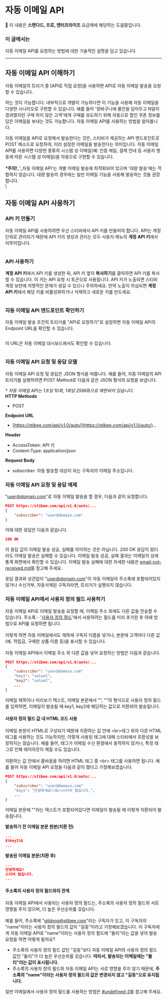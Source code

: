 # 자동 이메일 API

**💬** 이 내용은 **스탠다드, 프로, 엔터프라이즈** 요금제에 해당하는 도움말입니다.

### 이 글에서는 <a href="#id-01h8n94xsyb5amd8e84wg74fkq" id="id-01h8n94xsyb5amd8e84wg74fkq"></a>

자동 이메일 API를 요청하는 방법에 대한 기술적인 설명을 담고 있습니다.&#x20;

***

## 자동 이메일 API 이해하기

자동 이메일의 트리거 중 \[API로 직접 요청]을 사용하면 API로 자동 이메일 발송을 요청할 수 있습니다.

하는 것이 가능합니다. 내부적으로 개발이 가능하다면 이 기능을 사용해 자동 이메일을 다양한 시나리오로 구현할 수 있습니다. 예를 들어 '장바구니에 물건을 담아두고 N일이 경과했지만 구매 하지 않은 고객'에게 구매를 유도하기 위해 자동으로 할인 쿠폰 정보를 담은 이메일을 보내는 것도 가능합니다. 자동 이메일 API를 사용하는 방법을 알아봅니다.

자동 이메일을 API로 요청해서 발송한다는 것은, 스티비가 제공하는 API 엔드포인트로 POST 메소드로 요청하여, 미리 설정한 이메일을 발송한다는 의미입니다. 자동 이메일 API를 사용하면 다양한 종류의 시스템 성 이메일(예: 인증 메일, 결제 안내 등 사용자 행동에 따른 시스템 성 이메일)을 자동으로 구현할 수 있습니다.\
\
_**\***_**주의!**_'_자동 이메일 API'는 개별 이메일 발송에 최적화되어 있으며 '대량 발송'에는 적합하지 않습니다. 대량 발송의 경우에는 일반 이메일 기능을 사용해 발송하는 것을 권장합니다.\
\


## 자동 이메일 API 사용하기

### API 키 만들기 <a href="#id-1-api" id="id-1-api"></a>

자동 이메일 API를 사용하려면 우선 스티비에서 API 키를 만들어야 합니다. API는 계정 단위로 관리되기 때문에 API 키의 생성과 관리는 모두 사용자 메뉴의 **계정** **API 키**에서 이루어집니다.

<figure><img src="../.gitbook/assets/image (70).png" alt=""><figcaption></figcaption></figure>



### API 사용하기 <a href="#id-2-api" id="id-2-api"></a>

**계정** **API 키**에서 API 키를 생성한 뒤, API 키 옆의 **복사하기**를 클릭하면 API 키를 복사할 수 있습니다. 이 키는 API 요청 시 토큰으로 사용됩니다. API 키가 노출되면 스티비 계정 보안에 치명적인 문제가 생길 수 있으니 주의하세요. 만약 노출이 의심되면 **계정** **API 키**에서 해당 키를 비활성화하거나 삭제하고 새로운 키를 만드세요.

<figure><img src="../.gitbook/assets/image (71).png" alt=""><figcaption></figcaption></figure>

&#x20;

### 자동 이메일 API 엔드포인트 확인하기 <a href="#id-3-api" id="id-3-api"></a>

자동 이메일 발송 조건의 트리거를 "API로 요청하기"로 설정하면 자동 이메일 API의 Endpoint URL을 확인할 수 있습니다.

<figure><img src="../.gitbook/assets/image (72).png" alt=""><figcaption></figcaption></figure>



이 URL은 자동 이메일 대시보드에서도 확인할 수 있습니다.

<figure><img src="../.gitbook/assets/image (73).png" alt=""><figcaption></figcaption></figure>

&#x20;

### 자동 이메일 API 요청 및 응답 모델 <a href="#id-4-api" id="id-4-api"></a>

자동 이메일 API 요청 및 응답은 JSON 형식을 따릅니다. 예를 들어, 자동 이메일의 API 트리거를 실행하려면 POST Method로 다음과 같은 JSON 형식의 요청을 보냅니다.

_\* 자동 이메일 API는 1초당 10회, 1회당 256KB으로 제한되어 있습니다._\
**HTTP Methods**

* POST

**Endpoint URL**

* [https://stibee.com/api/v1.0/auto/](https://stibee.com/api/v1.0/auto/)...

**Header**

* AccessToken: API 키
* Content-Type: application/json

**Request Body**

* subscriber: 자동 발송할 대상이 되는 구독자의 이메일 주소입니다.

&#x20;

### 자동 이메일 API 요청 및 응답 예제 <a href="#id-5-api" id="id-5-api"></a>

"[user@domain.com](mailto:user@domain.com)"로 자동 이메일 발송을 할 경우, 다음과 같이 요청합니다.

```json
POST https://stibee.com/api/v1.0/auto/...
{
    "subscriber": "user@domain.com"
}
```

&#x20;

이에 대한 응답은 다음과 같습니다.

```json
200 OK
```

이 응답 값이 이메일 발송 성공, 실패를 의미하는 것은 아닙니다. 200 OK 응답이 왔더라도 이메일 발송은 실패할 수 있습니다. 이메일 발송 성공, 실패 결과는 이메일의 상세 통계 화면에서 확인할 수 있습니다. 이메일 발송 실패에 대한 자세한 내용은 [email-not-received.md](../tip/overview/email-not-received.md "mention")를 참고해 주세요.

응답 결과와 상관없이 "[user@domain.com](mailto:user@domain.com)"이 자동 이메일의 주소록에 포함되어있지 않거나 수신거부, 자동삭제된 구독자라면, 트리거가 실행되지 않습니다.

&#x20;

### 자동 이메일 API에서 사용자 정의 필드 사용하기 <a href="#id-6-api" id="id-6-api"></a>

자동 이메일 API로 이메일 발송을 요청할 때, 이메일 주소 외에도 다른 값을 전송할 수 있습니다. 주소록 - '[사용자 정의 필드](../list/adding-managing-subscriber/understanding-subscriber-info.md)'에서 사용하려는 필드를 미리 추가한 후 아래 방법으로 API를 요청하면 됩니다.\
\
이렇게 하면 자동 이메일에서도 제목에 구독자 이름을 넣거나, 본문에 고객마다 다른 값(예. 적립금, 구매한 상품 이름 등)을 표시할 수 있습니다.\
\
자동 이메일 API에서 이메일 주소 외 다른 값을 넣어 요청하는 방법은 다음과 같습니다.

```json
POST https://stibee.com/api/v1.0/auto/...
{
    "subscriber": "user@domain.com"
    "key1": "value1",
    "key2": "value2",
    ...
}
```

이메일 제목이나 미리보기 텍스트, 이메일 본문에서 "$%key1%$", "$%key2%$"의 형식으로 사용자 정의 필드를 입력하면, 이메일이 발송될 때 key1, key2에 해당하는 값으로 치환되어 발송됩니다.

&#x20;

#### 사용자 정의 필드 값 내 HTML 코드 사용 <a href="#html" id="html"></a>

이메일 본문이 HTML로 구성되기 때문에 치환하는 값 안에 \<br>태그 외의 다른 HTML 태그를 사용하는 것도 가능하지만, 이렇게 사용된 태그에 대해 스티비에서 호환성을 보장하지는 않습니다. 예를 들어, 태그가 이메일 수신 환경에서 동작하지 않거나, 특정 태그로 인해 레이아웃이 깨질 수도 있습니다.\
\
치환하는 값 안에서 줄바꿈을 하려면 HTML 태그 중 \<br> 태그를 사용하면 됩니다. 예를 들어 자동 이메일 API 요청을 다음과 같이 했다고 가정해보겠습니다.

```json
POST https://stibee.com/api/v1.0/auto/...
{
    "subscriber": "user@domain.com"
    "key1": "안녕하세요!<br>스티비 팀입니다.",
    ...
}
```

이메일 본문에 "$%key1%$"라는 텍스트가 포함되어있다면 이메일이 발송될 때 이렇게 치환되어 발송됩니다.

&#x20;

**발송하기 전 이메일 본문 원본(치환 전)**

```json
...
$%key1%$
...
```

&#x20;

**발송된 이메일 본문(치환 후)**

```json
...
안녕하세요!
스티비 팀입니다.
...
```

&#x20;

#### 주소록의 사용자 정의 필드와의 관계 <a href="#undefined" id="undefined"></a>

자동 이메일 API에서 사용되는 사용자 정의 필드는, 주소록의 사용자 정의 필드와 서로 영향을 주지 않으며, 더 높은 우선순위를 갖습니다.\
\
예를 들어, 주소록에 "[gildong@stibee.com](mailto:gildong@stibee.com)"라는 구독자가 있고, 이 구독자의 "name"이라는 사용자 정의 필드의 값이 "길동"이라고 가정해보겠습니다. 이 구독자에게 자동 이메일 API로 "name"이라는 사용자 정의 필드에 "둘리"라는 값을 넣어 발송 요청을 하면 어떻게 될까요?

* 주소록의 사용자 정의 필드 값인 "길동"보다 자동 이메일 API의 사용자 정의 필드 값인 "둘리"가 더 높은 우선순위를 갖습니다. **따라서, 발송되는 이메일에는 "둘리"라는 값이 표시됩니다.**
* 주소록의 사용자 정의 필드와 자동 이메일 API는 서로 영향을 주지 않기 때문에, **주소록의 "name"이라는 사용자 정의 필드의 값은 변경되지 않고 "길동"으로 유지됩니다.**

일반 이메일에서 사용자 정의 필드를 사용하는 방법은 [#undefined-3](../email/questions.md#undefined-3 "mention")를 참고해 주세요.
